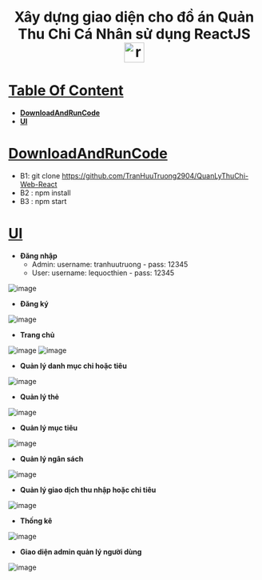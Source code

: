 <h1 align="center">Xây dựng giao diện cho đồ án Quản Thu Chi Cá Nhân sử dụng ReactJS<a href="https://legacy.reactjs.org/docs/getting-started.html" name="spring boot" ><img width="40" height="40" src="https://img.icons8.com/officel/40/react.png" alt="react"/></a></h1>

# [**Table Of Content**](#table-of-content)
- [**DownloadAndRunCode**](#downloadandruncode)
- [**UI**](#ui)

# [**DownloadAndRunCode**](#downloadandruncode)

- B1: git clone https://github.com/TranHuuTruong2904/QuanLyThuChi-Web-React
- B2 : npm install
- B3 : npm start

# [**UI**](#ui)

- **Đăng nhập**
  + Admin: username: tranhuutruong - pass: 12345
  + User: username: lequocthien - pass: 12345

![image](https://github.com/TranHuuTruong2904/QuanLyThuChi-Web-React/assets/83656656/0516d102-241b-4451-932e-1f1d68b22ee9)

- **Đăng ký**

![image](https://github.com/TranHuuTruong2904/QuanLyThuChi-Web-React/assets/83656656/9ceea51e-5cf0-43f5-8b91-0bee35405b3d)


- **Trang chủ**

![image](https://github.com/TranHuuTruong2904/QuanLyThuChi-Web-React/assets/83656656/dff7bff7-88a1-488a-a0c4-09c9e6a21739)
![image](https://github.com/TranHuuTruong2904/QuanLyThuChi-Web-React/assets/83656656/64b61ee5-457b-456f-ba19-cbea5a7d3e4a)

- **Quản lý danh mục chi hoặc tiêu**

![image](https://github.com/TranHuuTruong2904/QuanLyThuChi-Web-React/assets/83656656/97469357-0ce3-40fe-9177-64ef064b0506)

- **Quản lý thẻ**

![image](https://github.com/TranHuuTruong2904/QuanLyThuChi-Web-React/assets/83656656/17dde88f-a727-4217-9ef4-5c960f7d36fd)

- **Quản lý mục tiêu**

![image](https://github.com/TranHuuTruong2904/QuanLyThuChi-Web-React/assets/83656656/7fdd6317-91cf-47fb-b95d-656ae7998551)

- **Quản lý ngân sách**

![image](https://github.com/TranHuuTruong2904/QuanLyThuChi-Web-React/assets/83656656/f91f7efe-794c-4bb5-878f-ef49748e4e76)


- **Quản lý giao dịch thu nhập hoặc chi tiêu**

![image](https://github.com/TranHuuTruong2904/QuanLyThuChi-Web-React/assets/83656656/689cef7f-094e-44eb-b4e7-1610f8dd529e)


- **Thống kê**

![image](https://github.com/TranHuuTruong2904/QuanLyThuChi-Web-React/assets/83656656/a28d97c2-1159-44c8-a3d7-fe8c2c235c07)

- **Giao diện admin quản lý người dùng**

![image](https://github.com/TranHuuTruong2904/QuanLyThuChi-Web-React/assets/83656656/74cb3107-403a-4d42-9e92-860a1507aa04)




